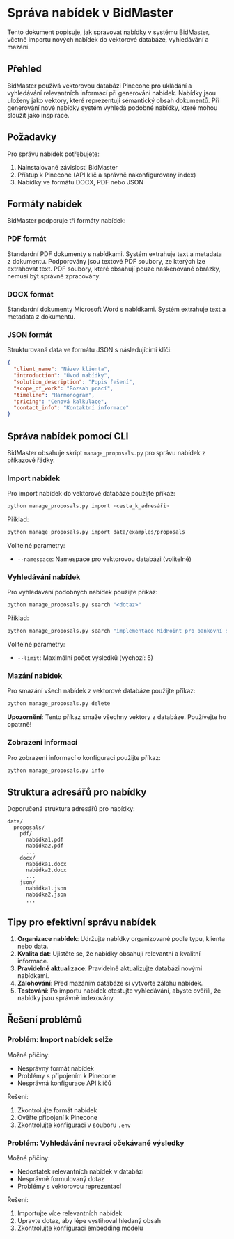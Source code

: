 # Správa nabídek v BidMaster

Tento dokument popisuje, jak spravovat nabídky v systému BidMaster, včetně importu nových nabídek do vektorové databáze, vyhledávání a mazání.

## Přehled

BidMaster používá vektorovou databázi Pinecone pro ukládání a vyhledávání relevantních informací při generování nabídek. Nabídky jsou uloženy jako vektory, které reprezentují sémantický obsah dokumentů. Při generování nové nabídky systém vyhledá podobné nabídky, které mohou sloužit jako inspirace.

## Požadavky

Pro správu nabídek potřebujete:

1. Nainstalované závislosti BidMaster
2. Přístup k Pinecone (API klíč a správně nakonfigurovaný index)
3. Nabídky ve formátu DOCX, PDF nebo JSON

## Formáty nabídek

BidMaster podporuje tři formáty nabídek:

### PDF formát

Standardní PDF dokumenty s nabídkami. Systém extrahuje text a metadata z dokumentu. Podporovány jsou textové PDF soubory, ze kterých lze extrahovat text. PDF soubory, které obsahují pouze naskenované obrázky, nemusí být správně zpracovány.

### DOCX formát

Standardní dokumenty Microsoft Word s nabídkami. Systém extrahuje text a metadata z dokumentu.

### JSON formát

Strukturovaná data ve formátu JSON s následujícími klíči:

```json
{
  "client_name": "Název klienta",
  "introduction": "Úvod nabídky",
  "solution_description": "Popis řešení",
  "scope_of_work": "Rozsah prací",
  "timeline": "Harmonogram",
  "pricing": "Cenová kalkulace",
  "contact_info": "Kontaktní informace"
}
```

## Správa nabídek pomocí CLI

BidMaster obsahuje skript `manage_proposals.py` pro správu nabídek z příkazové řádky.

### Import nabídek

Pro import nabídek do vektorové databáze použijte příkaz:

```bash
python manage_proposals.py import <cesta_k_adresáři>
```

Příklad:

```bash
python manage_proposals.py import data/examples/proposals
```

Volitelné parametry:
- `--namespace`: Namespace pro vektorovou databázi (volitelné)

### Vyhledávání nabídek

Pro vyhledávání podobných nabídek použijte příkaz:

```bash
python manage_proposals.py search "<dotaz>"
```

Příklad:

```bash
python manage_proposals.py search "implementace MidPoint pro bankovní sektor"
```

Volitelné parametry:
- `--limit`: Maximální počet výsledků (výchozí: 5)

### Mazání nabídek

Pro smazání všech nabídek z vektorové databáze použijte příkaz:

```bash
python manage_proposals.py delete
```

**Upozornění**: Tento příkaz smaže všechny vektory z databáze. Používejte ho opatrně!

### Zobrazení informací

Pro zobrazení informací o konfiguraci použijte příkaz:

```bash
python manage_proposals.py info
```

## Struktura adresářů pro nabídky

Doporučená struktura adresářů pro nabídky:

```
data/
  proposals/
    pdf/
      nabidka1.pdf
      nabidka2.pdf
      ...
    docx/
      nabidka1.docx
      nabidka2.docx
      ...
    json/
      nabidka1.json
      nabidka2.json
      ...
```

## Tipy pro efektivní správu nabídek

1. **Organizace nabídek**: Udržujte nabídky organizované podle typu, klienta nebo data.
2. **Kvalita dat**: Ujistěte se, že nabídky obsahují relevantní a kvalitní informace.
3. **Pravidelné aktualizace**: Pravidelně aktualizujte databázi novými nabídkami.
4. **Zálohování**: Před mazáním databáze si vytvořte zálohu nabídek.
5. **Testování**: Po importu nabídek otestujte vyhledávání, abyste ověřili, že nabídky jsou správně indexovány.

## Řešení problémů

### Problém: Import nabídek selže

Možné příčiny:
- Nesprávný formát nabídek
- Problémy s připojením k Pinecone
- Nesprávná konfigurace API klíčů

Řešení:
1. Zkontrolujte formát nabídek
2. Ověřte připojení k Pinecone
3. Zkontrolujte konfiguraci v souboru `.env`

### Problém: Vyhledávání nevrací očekávané výsledky

Možné příčiny:
- Nedostatek relevantních nabídek v databázi
- Nesprávně formulovaný dotaz
- Problémy s vektorovou reprezentací

Řešení:
1. Importujte více relevantních nabídek
2. Upravte dotaz, aby lépe vystihoval hledaný obsah
3. Zkontrolujte konfiguraci embedding modelu 
